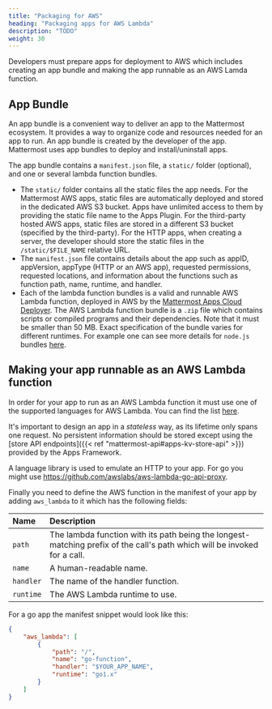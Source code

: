 ```yaml
---
title: "Packaging for AWS"
heading: "Packaging apps for AWS Lambda"
description: "TODO"
weight: 30
---
```


Developers must prepare apps for deployment to AWS which includes creating an app bundle and making the app runnable as an AWS Lamda function.

## App Bundle

An app bundle is a convenient way to deliver an app to the Mattermost ecosystem. It provides a way to organize code and resources needed for an app to run. An app bundle is created by the developer of the app. Mattermost uses app bundles to deploy and install/uninstall apps.

The app bundle contains a `manifest.json` file, a `static/` folder (optional), and one or several lambda function bundles.

- The `static/` folder contains all the static files the app needs. For the Mattermost AWS apps, static files are automatically deployed and stored in the dedicated AWS S3 bucket. Apps have unlimited access to them by providing the static file name to the Apps Plugin. For the third-party hosted AWS apps, static files are stored in a different S3 bucket (specified by the third-party). For the HTTP apps, when creating a server, the developer should store the static files in the `/static/$FILE_NAME` relative URL.
- The `manifest.json` file contains details about the app such as appID, appVersion, appType (HTTP or an AWS app), requested permissions, requested locations, and information about the functions such as function path, name, runtime, and handler.
- Each of the lambda function bundles is a valid and runnable AWS Lambda function, deployed in AWS by the [Mattermost Apps Cloud Deployer](https://github.com/mattermost/mattermost-apps-cloud-deployer). The AWS Lambda function bundle is a `.zip` file which contains scripts or compiled programs and their dependencies. Note that it must be smaller than 50 MB. Exact specification of the bundle varies for different runtimes. For example one can see more details for `node.js` bundles [here](https://docs.aws.amazon.com/lambda/latest/dg/nodejs-package.html).

## Making your app runnable as an AWS Lambda function

In order for your app to run as an AWS Lambda function it must use one of the supported languages for AWS Lambda. You can find the list [here](https://docs.aws.amazon.com/lambda/latest/dg/lambda-runtimes.html).

It's important to design an app in a _stateless_ way, as its lifetime only spans one request. No persistent information should be stored except using the [store API endpoints]({{< ref "mattermost-api#apps-kv-store-api" >}}) provided by the Apps Framework.

A language library is used to emulate an HTTP to your app. For go you might use https://github.com/awslabs/aws-lambda-go-api-proxy.

Finally you need to define the AWS function in the manifest of your app by adding `aws_lambda` to it which has the following fields:

| Name      | Description                                                                                                              |
| :-------- | :----------------------------------------------------------------------------------------------------------------------- |
| `path`    | The lambda function with its path being the longest-matching prefix of the call's path which will be invoked for a call. |
| `name`    | A human-readable name.                                                                                                   |
| `handler` | The name of the handler function.                                                                                        |
| `runtime` | The AWS Lambda runtime to use.                                                                                           |

For a go app the manifest snippet would look like this:

```json
{
    "aws_lambda": [
        {
            "path": "/",
            "name": "go-function",
            "handler": "$YOUR_APP_NAME",
            "runtime": "go1.x"
        }
    ]
}
```
